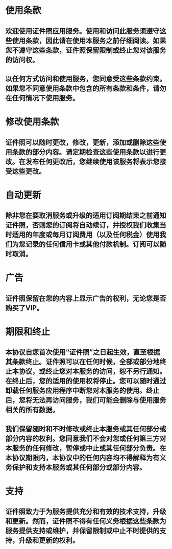 # 使用条款
## 欢迎使用证件照应用服务。使用和访问此服务须遵守这些使用条款，因此请在使用本服务之前仔细阅读。如果您不遵守这些条款，证件照保留限制或终止您对该服务的访问权。
## 以任何方式访问和使用服务，您同意受这些条款约束。如果您不同意使用条款中包含的所有条款和条件，请勿在任何情况下使用服务。
# 修改使用条款
## 证件照可以随时更改，修改，更新，添加或删除这些使用条款的部分内容。请定期检查这些使用条款以进行更改。在发布任何更改后，您继续使用该服务将表示您接受这些更改。
# 自动更新
## 除非您在要取消服务或升级的适用订阅期结束之前通知证件照，否则您的订阅将自动续订，并授权我们收集当时适用的年度或每月订阅费用（以及任何税金）使用我们为您记录的任何信用卡或其他付款机制。订阅可以随时取消。
# 广告
## 证件照保留在您的内容上显示广告的权利，无论您是否购买了VIP。
# 期限和终止
## 本协议自您首次使用“证件照”之日起生效，直至根据其条款终止。证件照可以在任何时候，全部或部分地终止本协议，或终止您对本服务的访问，恕不另行通知。在终止后，您的适用的使用权将停止。您可以随时通过卸载任何服务应用程序中断您对本服务的使用。终止后，您将无法再访问服务，我们可能会删除与使用服务相关的所有数据。
## 我们保留随时和不时修改或终止本服务或其任何部分或部分内容的权利。您同意我们不会对您或任何第三方对本服务的任何修改，暂停或中止或其任何部分负责。在本协议期限内，本协议中的任何内容均不得解释为有义务保护和支持本服务或其任何部分或部分内容。
# 支持
## 证件照致力于为服务提供充分和有效的技术支持，升级和更新。然而，证件照不得有任何义务根据这些条款为服务提供支持或维护，并保留限制或中止不时提供的支持，升级和更新的权利。
